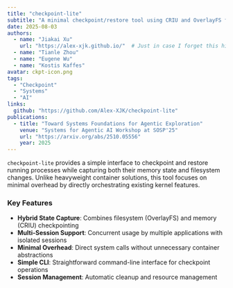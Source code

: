 ```yaml
---
title: "checkpoint-lite"
subtitle: "A minimal checkpoint/restore tool using CRIU and OverlayFS for fast process state management."
date: 2025-08-03
authors:
  - name: "Jiakai Xu"
    url: "https://alex-xjk.github.io/"  # Just in case I forget this hidden feature, lol...
  - name: "Tianle Zhou"
  - name: "Eugene Wu"
  - name: "Kostis Kaffes"
avatar: ckpt-icon.png
tags:
  - "Checkpoint"
  - "Systems"
  - "AI"
links:
  github: "https://github.com/Alex-XJK/checkpoint-lite"
publications:
  - title: "Toward Systems Foundations for Agentic Exploration"
    venue: "Systems for Agentic AI Workshop at SOSP'25"
    url: "https://arxiv.org/abs/2510.05556"
    year: 2025
---
```


`checkpoint-lite` provides a simple interface to checkpoint and restore running processes while capturing both their memory state and filesystem changes. Unlike heavyweight container solutions, this tool focuses on minimal overhead by directly orchestrating existing kernel features.

### Key Features
- **Hybrid State Capture**: Combines filesystem (OverlayFS) and memory (CRIU) checkpointing
- **Multi-Session Support**: Concurrent usage by multiple applications with isolated sessions
- **Minimal Overhead**: Direct system calls without unnecessary container abstractions
- **Simple CLI**: Straightforward command-line interface for checkpoint operations
- **Session Management**: Automatic cleanup and resource management